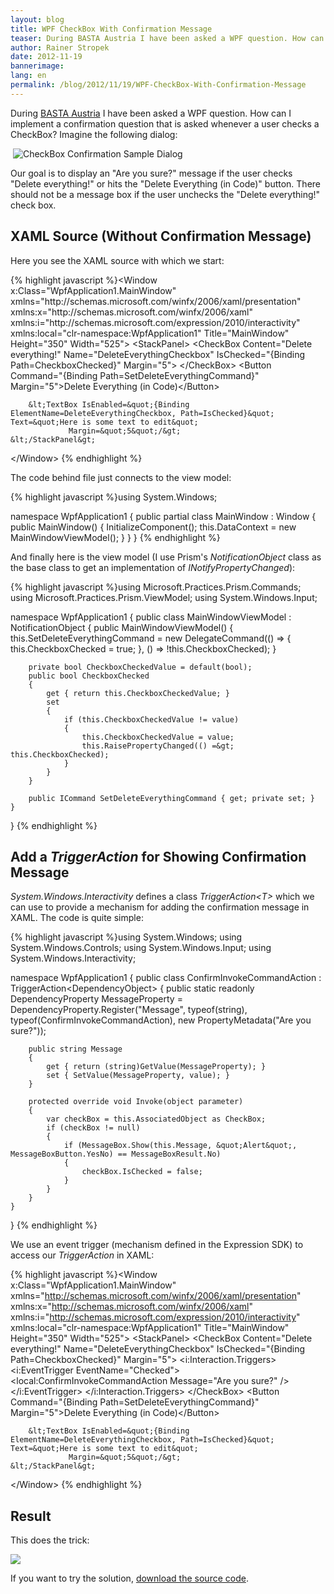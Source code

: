 ```yaml
---
layout: blog
title: WPF CheckBox With Confirmation Message
teaser: During BASTA Austria I have been asked a WPF question. How can I implement a confirmation question that is asked whenever a user checks a CheckBox?
author: Rainer Stropek
date: 2012-11-19
bannerimage: 
lang: en
permalink: /blog/2012/11/19/WPF-CheckBox-With-Confirmation-Message
---
```


<p xmlns="http://www.w3.org/1999/xhtml">During <a href="http://www.basta-austria.at" title="Homepage of BASTA Austria" target="_blank">BASTA Austria</a> I have been asked a WPF question. How can I implement a confirmation question that is asked whenever a user checks a CheckBox? Imagine the following dialog:</p><p xmlns="http://www.w3.org/1999/xhtml"> <img src="{{site.baseurl}}/content/images/blog/2012/11/CheckboxConfirmation.png" alt="CheckBox Confirmation Sample Dialog" /></p><p xmlns="http://www.w3.org/1999/xhtml">Our goal is to display an "Are you sure?" message if the user checks "Delete everything!" or hits the "Delete Everything (in Code)" button. There should not be a message box if the user unchecks the "Delete everything!" check box.</p><h2 xmlns="http://www.w3.org/1999/xhtml">XAML Source (Without Confirmation Message)</h2><p xmlns="http://www.w3.org/1999/xhtml">Here you see the XAML source with which we start:</p>{% highlight javascript %}&lt;Window x:Class=&quot;WpfApplication1.MainWindow&quot;
        xmlns=&quot;http://schemas.microsoft.com/winfx/2006/xaml/presentation&quot;
        xmlns:x=&quot;http://schemas.microsoft.com/winfx/2006/xaml&quot;
        xmlns:i=&quot;http://schemas.microsoft.com/expression/2010/interactivity&quot;  
        xmlns:local=&quot;clr-namespace:WpfApplication1&quot;
        Title=&quot;MainWindow&quot; Height=&quot;350&quot; Width=&quot;525&quot;&gt;
    &lt;StackPanel&gt;
        &lt;CheckBox Content=&quot;Delete everything!&quot; Name=&quot;DeleteEverythingCheckbox&quot; IsChecked=&quot;{Binding Path=CheckboxChecked}&quot;
                  Margin=&quot;5&quot;&gt;
        &lt;/CheckBox&gt;
        &lt;Button Command=&quot;{Binding Path=SetDeleteEverythingCommand}&quot; Margin=&quot;5&quot;&gt;Delete Everything (in Code)&lt;/Button&gt;
        
        &lt;TextBox IsEnabled=&quot;{Binding ElementName=DeleteEverythingCheckbox, Path=IsChecked}&quot; Text=&quot;Here is some text to edit&quot;
                 Margin=&quot;5&quot;/&gt;
    &lt;/StackPanel&gt;
&lt;/Window&gt;
{% endhighlight %}<p xmlns="http://www.w3.org/1999/xhtml">The code behind file just connects to the view model:</p>{% highlight javascript %}using System.Windows;

namespace WpfApplication1
{
    public partial class MainWindow : Window
    {
        public MainWindow()
        {
            InitializeComponent();
            this.DataContext = new MainWindowViewModel();
        }
    }
}
{% endhighlight %}<p xmlns="http://www.w3.org/1999/xhtml">And finally here is the view model (I use Prism's <em>NotificationObject</em> class as the base class to get an implementation of <em>INotifyPropertyChanged</em>):</p>{% highlight javascript %}using Microsoft.Practices.Prism.Commands;
using Microsoft.Practices.Prism.ViewModel;
using System.Windows.Input;

namespace WpfApplication1
{
    public class MainWindowViewModel : NotificationObject
    {
        public MainWindowViewModel()
        {
            this.SetDeleteEverythingCommand = new DelegateCommand(() =&gt;
                {
                    this.CheckboxChecked = true;
                },
                () =&gt; !this.CheckboxChecked);
        }

        private bool CheckboxCheckedValue = default(bool);
        public bool CheckboxChecked
        {
            get { return this.CheckboxCheckedValue; }
            set
            {
                if (this.CheckboxCheckedValue != value)
                {
                    this.CheckboxCheckedValue = value;
                    this.RaisePropertyChanged(() =&gt; this.CheckboxChecked);
                }
            }
        }
       
        public ICommand SetDeleteEverythingCommand { get; private set; }
    }
}
{% endhighlight %}<h2 xmlns="http://www.w3.org/1999/xhtml">Add a <em>TriggerAction</em> for Showing Confirmation Message</h2><p xmlns="http://www.w3.org/1999/xhtml">
  <em>System.Windows.Interactivity</em> defines a class <em>TriggerAction&lt;T&gt;</em> which we can use to provide a mechanism for adding the confirmation message in XAML. The code is quite simple:</p>{% highlight javascript %}using System.Windows;
using System.Windows.Controls;
using System.Windows.Input;
using System.Windows.Interactivity;

namespace WpfApplication1
{
    public class ConfirmInvokeCommandAction : TriggerAction&lt;DependencyObject&gt;
    {
        public static readonly DependencyProperty MessageProperty =
            DependencyProperty.Register(&quot;Message&quot;, typeof(string), typeof(ConfirmInvokeCommandAction), new PropertyMetadata(&quot;Are you sure?&quot;));

        public string Message
        {
            get { return (string)GetValue(MessageProperty); }
            set { SetValue(MessageProperty, value); }
        }

        protected override void Invoke(object parameter)
        {
            var checkBox = this.AssociatedObject as CheckBox;
            if (checkBox != null)
            {
                if (MessageBox.Show(this.Message, &quot;Alert&quot;, MessageBoxButton.YesNo) == MessageBoxResult.No)
                {
                    checkBox.IsChecked = false;
                }
            }
        }
    }
}
{% endhighlight %}<p xmlns="http://www.w3.org/1999/xhtml">We use an event trigger (mechanism defined in the Expression SDK) to access our <em>TriggerAction</em> in XAML:</p>{% highlight javascript %}&lt;Window x:Class=&quot;WpfApplication1.MainWindow&quot;
        xmlns=&quot;http://schemas.microsoft.com/winfx/2006/xaml/presentation&quot;
        xmlns:x=&quot;http://schemas.microsoft.com/winfx/2006/xaml&quot;
        xmlns:i=&quot;http://schemas.microsoft.com/expression/2010/interactivity&quot;  
        xmlns:local=&quot;clr-namespace:WpfApplication1&quot;
        Title=&quot;MainWindow&quot; Height=&quot;350&quot; Width=&quot;525&quot;&gt;
    &lt;StackPanel&gt;
        &lt;CheckBox Content=&quot;Delete everything!&quot; Name=&quot;DeleteEverythingCheckbox&quot; IsChecked=&quot;{Binding Path=CheckboxChecked}&quot;
                  Margin=&quot;5&quot;&gt;
            &lt;i:Interaction.Triggers&gt;
                &lt;i:EventTrigger EventName=&quot;Checked&quot;&gt;
                    &lt;local:ConfirmInvokeCommandAction Message=&quot;Are you sure?&quot; /&gt;
                &lt;/i:EventTrigger&gt;
            &lt;/i:Interaction.Triggers&gt;
        &lt;/CheckBox&gt;
        &lt;Button Command=&quot;{Binding Path=SetDeleteEverythingCommand}&quot; Margin=&quot;5&quot;&gt;Delete Everything (in Code)&lt;/Button&gt;
        
        &lt;TextBox IsEnabled=&quot;{Binding ElementName=DeleteEverythingCheckbox, Path=IsChecked}&quot; Text=&quot;Here is some text to edit&quot;
                 Margin=&quot;5&quot;/&gt;
    &lt;/StackPanel&gt;
&lt;/Window&gt;
{% endhighlight %}<h2 xmlns="http://www.w3.org/1999/xhtml">Result</h2><p xmlns="http://www.w3.org/1999/xhtml">This does the trick:</p><p xmlns="http://www.w3.org/1999/xhtml">
  <img src="{{site.baseurl}}/content/images/blog/2012/11/CheckBoxWithConfirmMessage.png" />
</p><p xmlns="http://www.w3.org/1999/xhtml">If you want to try the solution, <a href="{{site.baseurl}}/content/Blog Assets/Code Samples/CheckBoxConfirmationSource.zip" target="_blank">download the source code</a>.</p>